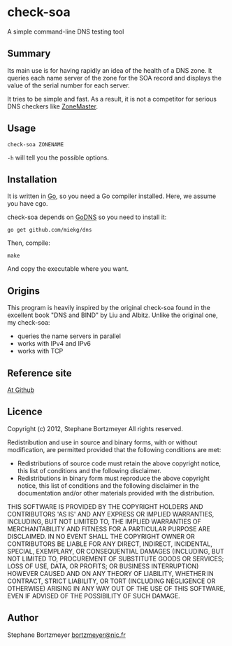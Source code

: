 check-soa
=========

A simple command-line DNS testing tool

Summary
-------

Its main use is for having rapidly an idea of the health of a DNS
zone. It queries each name server of the zone for the SOA record and
displays the value of the serial number for each server.

It tries to be simple and fast. As a result, it is not a competitor
for serious DNS checkers like [ZoneMaster](https://www.zonemaster.fr/).

Usage
-----

    check-soa ZONENAME

`-h` will tell you the possible options.

Installation
------------
It is written in [Go](http://golang.org), so you need a Go compiler 
installed. Here, we assume you have cgo.

check-soa depends on [GoDNS](http://miek.nl/posts/2014/Aug/16/go-dns-package/) so 
you need to install it:
 
    go get github.com/miekg/dns

Then, compile:
    
    make
    
And copy the executable where you want.

Origins
-------
This program is heavily inspired by the original check-soa found in
the excellent book "DNS and BIND" by Liu and Albitz. Unlike the
original one, my check-soa:
* queries the name servers in parallel
* works with IPv4 and IPv6
* works with TCP

Reference site
--------------
[At Github](https://github.com/bortzmeyer/check-soa)

Licence
-------
Copyright (c) 2012, Stephane Bortzmeyer
All rights reserved.

Redistribution and use in source and binary forms, with or without modification,
are permitted provided that the following conditions are met:

* Redistributions of source code must retain the above copyright notice,
  this list of conditions and the following disclaimer.
* Redistributions in binary form must reproduce the above copyright notice,
  this list of conditions and the following disclaimer in the documentation
  and/or other materials provided with the distribution.

THIS SOFTWARE IS PROVIDED BY THE COPYRIGHT HOLDERS AND CONTRIBUTORS 'AS IS'
AND ANY EXPRESS OR IMPLIED WARRANTIES, INCLUDING, BUT NOT LIMITED TO, THE
IMPLIED WARRANTIES OF MERCHANTABILITY AND FITNESS FOR A PARTICULAR PURPOSE
ARE DISCLAIMED. IN NO EVENT SHALL THE COPYRIGHT OWNER OR CONTRIBUTORS BE
LIABLE FOR ANY DIRECT, INDIRECT, INCIDENTAL, SPECIAL, EXEMPLARY, OR
CONSEQUENTIAL DAMAGES (INCLUDING, BUT NOT LIMITED TO, PROCUREMENT OF
SUBSTITUTE GOODS OR SERVICES; LOSS OF USE, DATA, OR PROFITS; OR BUSINESS
INTERRUPTION) HOWEVER CAUSED AND ON ANY THEORY OF LIABILITY, WHETHER IN
CONTRACT, STRICT LIABILITY, OR TORT (INCLUDING NEGLIGENCE OR OTHERWISE)
ARISING IN ANY WAY OUT OF THE USE OF THIS SOFTWARE, EVEN IF ADVISED OF THE
POSSIBILITY OF SUCH DAMAGE.

Author
------

Stephane Bortzmeyer <bortzmeyer@nic.fr>

